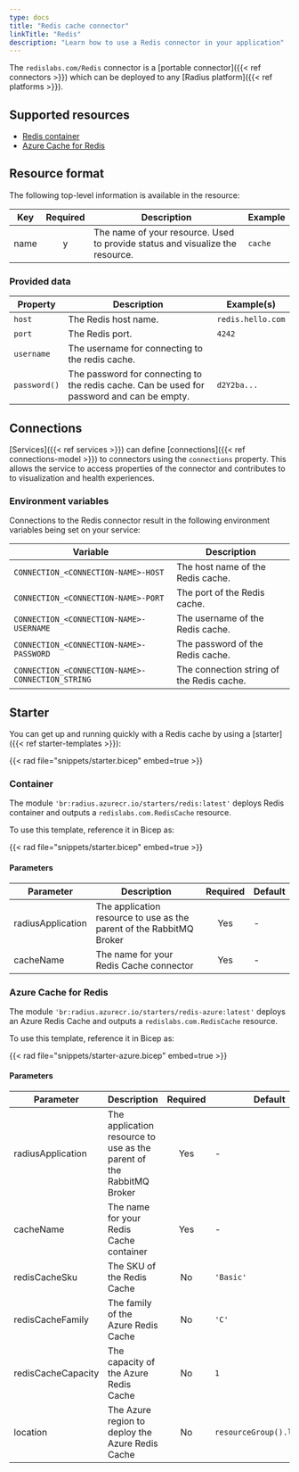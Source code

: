 ```yaml
---
type: docs
title: "Redis cache connector"
linkTitle: "Redis"
description: "Learn how to use a Redis connector in your application"
---
```


The `redislabs.com/Redis` connector is a [portable connector]({{< ref connectors >}}) which can be deployed to any [Radius platform]({{< ref platforms >}}).

## Supported resources

- [Redis container](https://hub.docker.com/_/redis/)
- [Azure Cache for Redis](https://docs.microsoft.com/en-us/azure/azure-cache-for-redis/cache-overview)

## Resource format

The following top-level information is available in the resource:

| Key  | Required | Description | Example |
|------|:--------:|-------------|---------|
| name | y | The name of your resource. Used to provide status and visualize the resource. | `cache`

### Provided data

| Property | Description | Example(s) |
|----------|-------------|------------|
| `host`  | The Redis host name. | `redis.hello.com`
| `port` | The Redis port. | `4242`
| `username` | The username for connecting to the redis cache. |
| `password()` | The password for connecting to the redis cache. Can be used for password and can be empty. | `d2Y2ba...`

## Connections

[Services]({{< ref services >}}) can define [connections]({{< ref connections-model >}}) to connectors using the `connections` property. This allows the service to access properties of the connector and contributes to to visualization and health experiences.

### Environment variables

Connections to the Redis connector result in the following environment variables being set on your service:

| Variable | Description |
|----------|-------------|
| `CONNECTION_<CONNECTION-NAME>-HOST` | The host name of the Redis cache. |
| `CONNECTION_<CONNECTION-NAME>-PORT` | The port of the Redis cache. |
| `CONNECTION_<CONNECTION-NAME>-USERNAME` | The username of the Redis cache. |
| `CONNECTION_<CONNECTION-NAME>-PASSWORD` | The password of the Redis cache. |
| `CONNECTION_<CONNECTION-NAME>-CONNECTION_STRING` | The connection string of the Redis cache. |

## Starter

You can get up and running quickly with a Redis cache by using a [starter]({{< ref starter-templates >}}):

{{< rad file="snippets/starter.bicep" embed=true >}}

### Container

The module `'br:radius.azurecr.io/starters/redis:latest'` deploys Redis container and outputs a `redislabs.com.RedisCache` resource.

To use this template, reference it in Bicep as:

{{< rad file="snippets/starter.bicep" embed=true >}}

#### Parameters

| Parameter | Description | Required | Default |
|-----------|-------------|:--------:|---------|
| radiusApplication | The application resource to use as the parent of the RabbitMQ Broker | Yes | - |
| cacheName | The name for your Redis Cache connector | Yes | - |

### Azure Cache for Redis

The module `'br:radius.azurecr.io/starters/redis-azure:latest'` deploys an Azure Redis Cache and outputs a `redislabs.com.RedisCache` resource.

To use this template, reference it in Bicep as:

{{< rad file="snippets/starter-azure.bicep" embed=true >}}

#### Parameters

| Parameter | Description | Required | Default |
|-----------|-------------|:--------:|---------|
| radiusApplication | The application resource to use as the parent of the RabbitMQ Broker | Yes | - |
| cacheName | The name for your Redis Cache container | Yes | - |
| redisCacheSku | The SKU of the Redis Cache | No | `'Basic'` |
| redisCacheFamily | The family of the Azure Redis Cache | No | `'C'` |
| redisCacheCapacity | The capacity of the Azure Redis Cache | No | `1` |
| location | The Azure region to deploy the Azure Redis Cache | No | `resourceGroup().location` |
